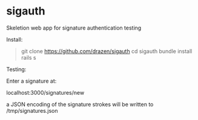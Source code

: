 sigauth
=======

Skeletion web app for signature authentication testing

Install:

> git clone https://github.com/drazen/sigauth
> cd sigauth
> bundle install
> rails s

Testing:

Enter a signature at:

localhost:3000/signatures/new

a JSON encoding of the signature strokes will be written to /tmp/signatures.json

